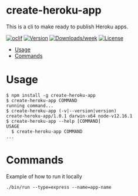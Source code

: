 create-heroku-app
=================

This is a cli to make ready to publish Heroku apps.

[![oclif](https://img.shields.io/badge/cli-oclif-brightgreen.svg)](https://oclif.io)
[![Version](https://img.shields.io/npm/v/create-heroku-app.svg)](https://npmjs.org/package/create-heroku-app)
[![Downloads/week](https://img.shields.io/npm/dw/create-heroku-app.svg)](https://npmjs.org/package/create-heroku-app)
[![License](https://img.shields.io/npm/l/create-heroku-app.svg)](https://github.com/shanemarvinmay/create-heroku-app/blob/master/package.json)

<!-- toc -->
* [Usage](#usage)
* [Commands](#commands)
<!-- tocstop -->
# Usage
<!-- usage -->
```sh-session
$ npm install -g create-heroku-app
$ create-heroku-app COMMAND
running command...
$ create-heroku-app (-v|--version|version)
create-heroku-app/1.0.1 darwin-x64 node-v12.16.1
$ create-heroku-app --help [COMMAND]
USAGE
  $ create-heroku-app COMMAND
...
```
<!-- usagestop -->
# Commands
<!-- commands -->

<!-- commandsstop -->
Example of how to run it locally
```sh-session
./bin/run --type=express --name=app-name
```
